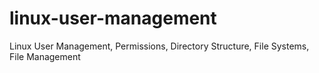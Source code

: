 # linux-user-management
Linux User Management, Permissions, Directory Structure, File Systems, File Management
